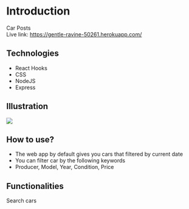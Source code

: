 # Introduction
Car Posts
<br/>
Live link: https://gentle-ravine-50261.herokuapp.com/

## Technologies
- React Hooks
- CSS
- NodeJS
- Express

## Illustration
<img src="https://user-images.githubusercontent.com/56726154/89893460-13879a80-dbe1-11ea-9033-8910ce6ad793.png"/>

## How to use?
- The web app by default gives you cars that filtered by current date
- You can filter car by the following keywords
- Producer, Model, Year, Condition, Price

## Functionalities
 Search cars
